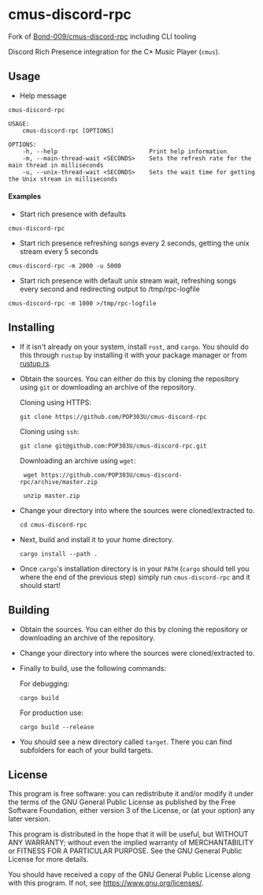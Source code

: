 # cmus-discord-rpc

Fork of [Bond-009/cmus-discord-rpc](https://github.com/Bond-009/cmus-discord-rpc) including CLI tooling

Discord Rich Presence integration for the C* Music Player (`cmus`).

## Usage

- Help message
```
cmus-discord-rpc 

USAGE:
    cmus-discord-rpc [OPTIONS]

OPTIONS:
    -h, --help                          Print help information
    -m, --main-thread-wait <SECONDS>    Sets the refresh rate for the main thread in milliseconds
    -u, --unix-thread-wait <SECONDS>    Sets the wait time for getting the Unix stream in milliseconds
```

#### Examples

- Start rich presence with defaults
``` 
cmus-discord-rpc
```

- Start rich presence refreshing songs every 2 seconds,  getting the unix stream every 5 seconds
``` 
cmus-discord-rpc -m 2000 -u 5000
```

- Start rich presence with default unix stream wait, refreshing songs every second and redirecting output to /tmp/rpc-logfile
``` 
cmus-discord-rpc -m 1000 >/tmp/rpc-logfile
```

## Installing

- If it isn't already on your system, install `rust`, and `cargo`. You should do this through `rustup` by installing it with your package manager or from [rustup.rs](https://rustup.rs).

- Obtain the sources. You can either do this by cloning the repository using `git` or downloading an archive of the repository.

  Cloning using HTTPS:

      git clone https://github.com/POP303U/cmus-discord-rpc

  Cloning using `ssh`:

      git clone git@github.com:POP303U/cmus-discord-rpc.git

  Downloading an archive using `wget`:

       wget https://github.com/POP303U/cmus-discord-rpc/archive/master.zip

       unzip master.zip

- Change your directory into where the sources were cloned/extracted to.

      cd cmus-discord-rpc

- Next, build and install it to your home directory.

      cargo install --path .

- Once `cargo`'s installation directory is in your `PATH` (`cargo` should tell you where the end of the previous step) simply run `cmus-discord-rpc` and it should start!

## Building

- Obtain the sources. You can either do this by cloning the repository or downloading an archive of the repository.

- Change your directory into where the sources were cloned/extracted to.

- Finally to build, use the following commands:

  For debugging:

      cargo build

  For production use:

      cargo build --release

- You should see a new directory called `target`. There you can find subfolders for each of your build targets.

## License

This program is free software: you can redistribute it and/or modify
it under the terms of the GNU General Public License as published by
the Free Software Foundation, either version 3 of the License, or
(at your option) any later version.

This program is distributed in the hope that it will be useful,
but WITHOUT ANY WARRANTY; without even the implied warranty of
MERCHANTABILITY or FITNESS FOR A PARTICULAR PURPOSE.  See the
GNU General Public License for more details.

You should have received a copy of the GNU General Public License
along with this program.  If not, see https://www.gnu.org/licenses/.
